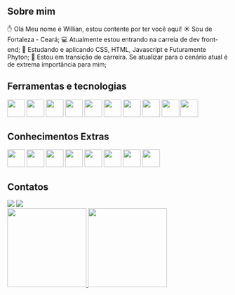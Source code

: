 ## Sobre mim

✋ Olá Meu nome é Willian, estou contente por ter você aqui!
☀️ Sou de Fortaleza - Ceará;
💻 Atualmente estou entrando na carreia de dev front-end;
📕 Estudando e aplicando CSS, HTML, Javascript e Futuramente Phyton;
🎯 Estou em transição de carreira. Se atualizar para o cenário atual é de extrema importância para mim;

## Ferramentas e tecnologias
<img src="https://cdn.jsdelivr.net/gh/devicons/devicon/icons/html5/html5-original-wordmark.svg" width="40" height="40"/>  <img src="https://cdn.jsdelivr.net/gh/devicons/devicon/icons/css3/css3-original-wordmark.svg" width="40" height="40"/>  <img src="https://cdn.jsdelivr.net/gh/devicons/devicon/icons/javascript/javascript-original.svg" width="40" height="40"/>  <img src="https://cdn.jsdelivr.net/gh/devicons/devicon/icons/git/git-original.svg" width="40" height="40"/>  <img src="https://cdn.jsdelivr.net/gh/devicons/devicon/icons/github/github-original.svg" width="40" height="40"/>  <img src="https://cdn.jsdelivr.net/gh/devicons/devicon/icons/vscode/vscode-original.svg" width="40" height="40"/> <img src="https://cdn.jsdelivr.net/gh/devicons/devicon@latest/icons/vitejs/vitejs-original.svg" width="40" height="40"/>  <img src="https://cdn.jsdelivr.net/gh/devicons/devicon@latest/icons/nodejs/nodejs-original-wordmark.svg" width="40" height="40"/> <img src="https://cdn.jsdelivr.net/gh/devicons/devicon@latest/icons/npm/npm-original-wordmark.svg" width="40" height="40"/> <img src="https://cdn.jsdelivr.net/gh/devicons/devicon@latest/icons/bootstrap/bootstrap-original.svg" width="40" height="40"/>

## Conhecimentos Extras
<img src="https://cdn.jsdelivr.net/gh/devicons/devicon/icons/figma/figma-original.svg" width="40" height="40"/>   <img src="https://cdn.jsdelivr.net/gh/devicons/devicon/icons/trello/trello-plain.svg" width="40" height="40"/> <img src="https://cdn.jsdelivr.net/gh/devicons/devicon/icons/photoshop/photoshop-plain.svg" width="40" height="40"/>    <img src="https://cdn.jsdelivr.net/gh/devicons/devicon/icons/illustrator/illustrator-plain.svg" width="40" height="40"/>    <img src="https://cdn.jsdelivr.net/gh/devicons/devicon/icons/aftereffects/aftereffects-plain.svg" width="40" height="40"/>    <img src="https://cdn.jsdelivr.net/gh/devicons/devicon/icons/premierepro/premierepro-plain.svg" width="40" height="40"/>  <img src="https://cdn.jsdelivr.net/gh/devicons/devicon/icons/wordpress/wordpress-plain.svg" width="40" height="40"/>  <img src="https://cdn.jsdelivr.net/gh/devicons/devicon/icons/woocommerce/woocommerce-original.svg" width="40" height="40"/>
          
## Contatos
<div>
<a href="https://instagram.com//williangomes949" target="_blank"><img loading="lazy" src="https://img.shields.io/badge/-Instagram-%23E4405F?style=for-the-badge&logo=instagram&logoColor=white" target="_blank"></a>
<a href="https://www.linkedin.com/in/williangomes949" target="_blank"><img loading="lazy" src="https://img.shields.io/badge/-LinkedIn-%230077B5?style=for-the-badge&logo=linkedin&logoColor=white" target="_blank"></a>   
</div>

<div>
<a href="https://github.com/WillianGomes949">
<img loading="lazy" height="180em" src="https://github-readme-stats.vercel.app/api/top-langs/?username=WillianGomes949&layout=compact&langs_count=7&theme=dracula"/>
<img loading="lazy" height="180em" src="https://github-readme-stats.vercel.app/api?username=WillianGomes949&show_icons=true&theme=dracula&include_all_commits=true&count_private=true"/>
</div>
          
          
          
          
